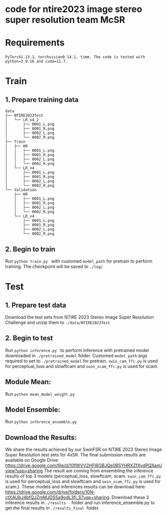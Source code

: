 # code for ntire2023 image stereo super resolution team McSR

# Requirements
 ``` PyTorch1.13.1，torchvision0.14.1, timm. The code is tested with python=3.9.16 and cuda=11.7. ```

# Train
## 1. Prepare training data 

```
data
├── NTIRE2023Test
│   └── LR_x4_2
│       ├── 0001_L.png
│       ├── 0001_R.png
│       ├── 0002_L.png
│       └── 0002_R.png
├── Train
│   ├── HR
│   │   ├── 0001_L.png
│   │   ├── 0001_R.png
│   │   ├── 0002_L.png
│   │   └── 0002_R.png
│   └── LR_x4
│       ├── 0001_L.png
│       ├── 0001_R.png
│       ├── 0002_L.png
│       └── 0002_R.png
└── Validation
    ├── HR
    │   ├── 0001_L.png
    │   ├── 0001_R.png
    │   ├── 0002_L.png
    │   └── 0002_R.png
    └── LR_x4
        ├── 0001_L.png
        ├── 0001_R.png
        ├── 0002_L.png
        └── 0002_R.png
```

## 2. Begin to train
Run  ```python train.py ``` with customed ```model_path``` for pretrain to perform training. The checkpoint will be saved to ```./log/```

# Test
## 1. Prepare test data 
Download the test sets from NTIRE 2023 Stereo Image Super Resolution Challenge and unzip them to  ```./data/NTIRE2023Test ```

## 2. Begin to test
Run  ```python inference.py ``` to perform inference with pretrained model downloaded in ```./pretrained_model``` folder. Customed ```model_path``` args required to set to ```./pretrained_model``` for pretrain. ```swin_cam_ffc.py``` is used for perceptual_loss and slowftcam and ```swin_scam_ffc.py``` is used for scam.

## Module Mean:
Run  ```python mean_model_weight.py ```

## Model Ensemble:
Run  ``` python inference_ensemble.py ```

## Download the Results:
We share the results achieved by our SwinFSR on NTIRE 2023 Stereo Image Super Resolution test sets for 4xSR. The final submission results are available on Google Drive: https://drive.google.com/file/d/10fWVV2HFl6GBJQs0BSYHRXZfXydPQXam/view?usp=sharing
The result are coming from ensembling the inference results of top 3 models (perceptual_loss, slowftcam, scam. ```swin_cam_ffc.py``` is used for perceptual_loss and slowftcam and ```swin_scam_ffc.py``` is used for scam.). 
These models and inferences results can be download here: https://drive.google.com/drive/folders/10N-ctXAUbJ4bfQJZmMJDSSa9odL3fj_S?usp=sharing. 
Download these 3 inference results in  ```./results  ``` folder and run inference_ensemble.py to get the final results in  ``` ./results_final  ```folder.
